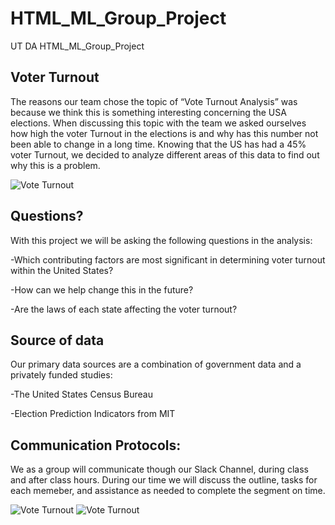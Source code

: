 
# HTML_ML_Group_Project
UT DA HTML_ML_Group_Project

## Voter Turnout 

The reasons our team chose the topic of “Vote Turnout Analysis” was because we think this is something interesting concerning the USA elections. When discussing this topic with the team we asked ourselves how high the voter Turnout in the elections is and why has this number not been able to change in a long time. Knowing that the US has had a 45% voter Turnout, we decided to analyze different areas of this data to find out why this is a problem.  

![Vote Turnout](https://github.com/mmingoia/HTML_MN_Group_Project/blob/LuisBranch10-29-2020/Images/election-day-1440x550.png)

## Questions?

With this project we will be asking the following questions in the analysis:

-Which contributing factors are most significant in determining voter turnout within the United States?

-How can we help change this in the future?

-Are the laws of each state affecting the voter turnout?

## Source of data

Our primary data sources are a combination of government data and a privately funded studies:

-The United States Census Bureau

-Election Prediction Indicators from MIT


## Communication Protocols:
We as a group will communicate though our Slack Channel, during class and after class hours. During our time we will discuss the outline, tasks for each memeber, and assistance as needed to complete the segment on time. 

![Vote Turnout](https://github.com/mmingoia/HTML_MN_Group_Project/blob/LuisBranch10-29-2020/Images/download.png) ![Vote Turnout](https://github.com/mmingoia/HTML_MN_Group_Project/blob/LuisBranch10-29-2020/Images/download-1.jpg)
